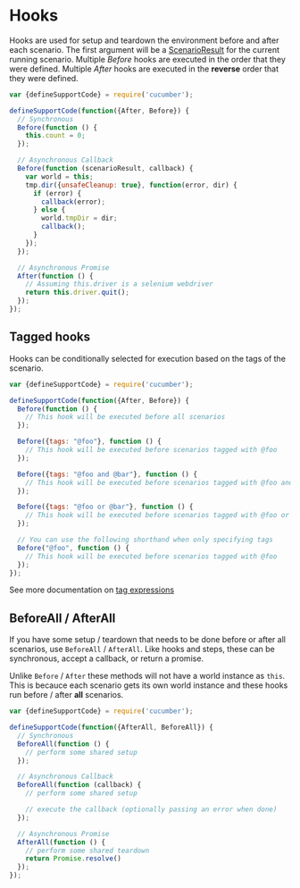 # Hooks

Hooks are used for setup and teardown the environment before and after each scenario. The first argument will be a [ScenarioResult](/src/models/scenario_result.js) for the current running scenario. Multiple *Before* hooks are executed in the order that they were defined. Multiple *After* hooks are executed in the **reverse** order that they were defined.

```javascript
var {defineSupportCode} = require('cucumber');

defineSupportCode(function({After, Before}) {
  // Synchronous
  Before(function () {
    this.count = 0;
  });

  // Asynchronous Callback
  Before(function (scenarioResult, callback) {
    var world = this;
    tmp.dir({unsafeCleanup: true}, function(error, dir) {
      if (error) {
        callback(error);
      } else {
        world.tmpDir = dir;
        callback();
      }
    });
  });

  // Asynchronous Promise
  After(function () {
    // Assuming this.driver is a selenium webdriver
    return this.driver.quit();
  });
});
```

## Tagged hooks

Hooks can be conditionally selected for execution based on the tags of the scenario.

```javascript
var {defineSupportCode} = require('cucumber');

defineSupportCode(function({After, Before}) {
  Before(function () {
    // This hook will be executed before all scenarios
  });

  Before({tags: "@foo"}, function () {
    // This hook will be executed before scenarios tagged with @foo
  });

  Before({tags: "@foo and @bar"}, function () {
    // This hook will be executed before scenarios tagged with @foo and @bar
  });

  Before({tags: "@foo or @bar"}, function () {
    // This hook will be executed before scenarios tagged with @foo or @bar
  });

  // You can use the following shorthand when only specifying tags
  Before("@foo", function () {
    // This hook will be executed before scenarios tagged with @foo
  });
});
```

See more documentation on [tag expressions](https://docs.cucumber.io/tag-expressions/)

## BeforeAll / AfterAll

If you have some setup / teardown that needs to be done before or after all scenarios, use `BeforeAll` / `AfterAll`. Like hooks and steps, these can be synchronous, accept a callback, or return a promise. 

Unlike `Before` / `After` these methods will not have a world instance as `this`. This is becauce each scenario gets its own world instance and these hooks run before / after **all** scenarios.

```javascript
var {defineSupportCode} = require('cucumber');

defineSupportCode(function({AfterAll, BeforeAll}) {
  // Synchronous
  BeforeAll(function () {
    // perform some shared setup
  });

  // Asynchronous Callback
  BeforeAll(function (callback) {
    // perform some shared setup

    // execute the callback (optionally passing an error when done)
  });

  // Asynchronous Promise
  AfterAll(function () {
    // perform some shared teardown
    return Promise.resolve()
  });
});
```
